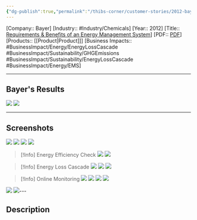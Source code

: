```yaml
---
{"dg-publish":true,"permalink":"/thibs-corner/customer-stories/2012-bayer-requirements-and-benefits-of-an-energy-management-system/"}
---
```


[Company:: Bayer]
[Industry:: #Industry/Chemicals]
[Year:: 2012]
[Title:: [Requirements & Benefits of an Energy Management System](https://resources.osisoft.com/presentations/requirements-and-benefits-of-an-energy-management-system-in-the-chemical-industry/)]
[PDF:: [PDF](https://cdn.osisoft.com/corp/en/media/presentations/2012/RegionalSeminars/Germany/PDF/RS2012_DACH_Frankfurt_Bayer_MaterialScience_Then_Energy_Management_BayerMaterialScience.pdf)]
[Products:: [[Product\|Product]]]
[Business Impacts:: #BusinessImpact/Energy/EnergyLossCascade #BusinessImpact/Sustainability/GHGEmissions 
#BusinessImpact/Sustainability/EnergyLossCascade #BusinessImpact/Energy/EMS]
 

---
## Bayer's Results
![](https://i.imgur.com/ojnWqQw.png)
![](https://i.imgur.com/KmqAcb0.png)

---
## Screenshots
![](https://i.imgur.com/b5QYuxg.png)
![](https://i.imgur.com/wFykH6q.png)
![](https://i.imgur.com/D2Go29q.png)
![](https://i.imgur.com/sBrhiSl.png)

> [!Info] Energy Efficiency Check
> ![](https://i.imgur.com/vy8j3x8.png)
> ![](https://i.imgur.com/5iFAuV7.png)

> [!Info] Energy Loss Cascade
![](https://i.imgur.com/pIYrmuR.png)
![](https://i.imgur.com/dwQdFnB.png)
![](https://i.imgur.com/hyVA6iU.png)


> [!Info] Online Monitoring
> ![](https://i.imgur.com/N8YwPg2.png)
> ![](https://i.imgur.com/5XiYqY6.png)
> ![](https://i.imgur.com/rr6Svc4.png)
> ![](https://i.imgur.com/jL7v5iK.png)

![](https://i.imgur.com/0BwuFg3.png)
![](https://i.imgur.com/pn78pgf.png)---
## Description